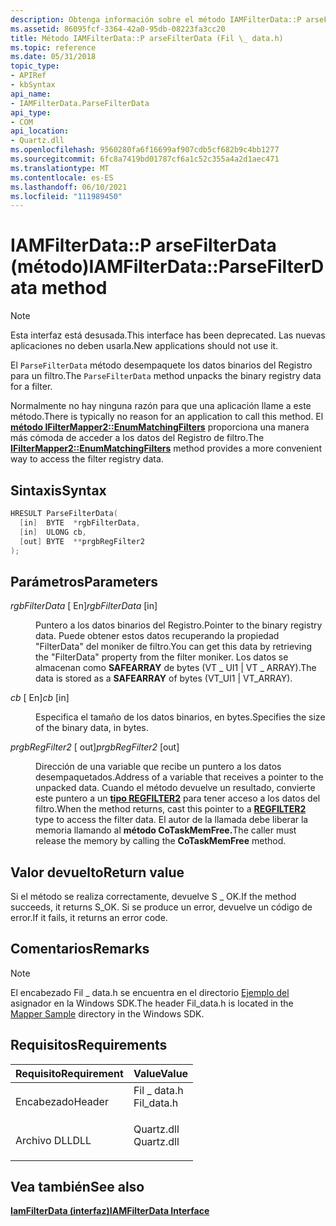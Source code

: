 ```yaml
---
description: Obtenga información sobre el método IAMFilterData::P arseFilterData y desempaquete los datos binarios del Registro para un filtro. Esta interfaz está desusada.
ms.assetid: 86095fcf-3364-42a0-95db-08223fa3cc20
title: Método IAMFilterData::P arseFilterData (Fil \_ data.h)
ms.topic: reference
ms.date: 05/31/2018
topic_type:
- APIRef
- kbSyntax
api_name:
- IAMFilterData.ParseFilterData
api_type:
- COM
api_location:
- Quartz.dll
ms.openlocfilehash: 9560280fa6f16699af907cdb5cf682b9c4bb1277
ms.sourcegitcommit: 6fc8a7419bd01787cf6a1c52c355a4a2d1aec471
ms.translationtype: MT
ms.contentlocale: es-ES
ms.lasthandoff: 06/10/2021
ms.locfileid: "111989450"
---
```

# <a name="iamfilterdataparsefilterdata-method"></a><span data-ttu-id="2b2db-104">IAMFilterData::P arseFilterData (método)</span><span class="sxs-lookup"><span data-stu-id="2b2db-104">IAMFilterData::ParseFilterData method</span></span>

> [!Note]  
> <span data-ttu-id="2b2db-105">Esta interfaz está desusada.</span><span class="sxs-lookup"><span data-stu-id="2b2db-105">This interface has been deprecated.</span></span> <span data-ttu-id="2b2db-106">Las nuevas aplicaciones no deben usarla.</span><span class="sxs-lookup"><span data-stu-id="2b2db-106">New applications should not use it.</span></span>

 

<span data-ttu-id="2b2db-107">El `ParseFilterData` método desempaquete los datos binarios del Registro para un filtro.</span><span class="sxs-lookup"><span data-stu-id="2b2db-107">The `ParseFilterData` method unpacks the binary registry data for a filter.</span></span>

<span data-ttu-id="2b2db-108">Normalmente no hay ninguna razón para que una aplicación llame a este método.</span><span class="sxs-lookup"><span data-stu-id="2b2db-108">There is typically no reason for an application to call this method.</span></span> <span data-ttu-id="2b2db-109">El [**método IFilterMapper2::EnumMatchingFilters**](/windows/desktop/api/Strmif/nf-strmif-ifiltermapper2-enummatchingfilters) proporciona una manera más cómoda de acceder a los datos del Registro de filtro.</span><span class="sxs-lookup"><span data-stu-id="2b2db-109">The [**IFilterMapper2::EnumMatchingFilters**](/windows/desktop/api/Strmif/nf-strmif-ifiltermapper2-enummatchingfilters) method provides a more convenient way to access the filter registry data.</span></span>

## <a name="syntax"></a><span data-ttu-id="2b2db-110">Sintaxis</span><span class="sxs-lookup"><span data-stu-id="2b2db-110">Syntax</span></span>


```C++
HRESULT ParseFilterData(
  [in]  BYTE  *rgbFilterData,
  [in]  ULONG cb,
  [out] BYTE  **prgbRegFilter2
);
```



## <a name="parameters"></a><span data-ttu-id="2b2db-111">Parámetros</span><span class="sxs-lookup"><span data-stu-id="2b2db-111">Parameters</span></span>

<dl> <dt>

<span data-ttu-id="2b2db-112">*rgbFilterData* \[ En\]</span><span class="sxs-lookup"><span data-stu-id="2b2db-112">*rgbFilterData* \[in\]</span></span>
</dt> <dd>

<span data-ttu-id="2b2db-113">Puntero a los datos binarios del Registro.</span><span class="sxs-lookup"><span data-stu-id="2b2db-113">Pointer to the binary registry data.</span></span> <span data-ttu-id="2b2db-114">Puede obtener estos datos recuperando la propiedad "FilterData" del moniker de filtro.</span><span class="sxs-lookup"><span data-stu-id="2b2db-114">You can get this data by retrieving the "FilterData" property from the filter moniker.</span></span> <span data-ttu-id="2b2db-115">Los datos se almacenan como **SAFEARRAY** de bytes (VT \_ UI1 \| VT \_ ARRAY).</span><span class="sxs-lookup"><span data-stu-id="2b2db-115">The data is stored as a **SAFEARRAY** of bytes (VT\_UI1 \| VT\_ARRAY).</span></span>

</dd> <dt>

<span data-ttu-id="2b2db-116">*cb* \[ En\]</span><span class="sxs-lookup"><span data-stu-id="2b2db-116">*cb* \[in\]</span></span>
</dt> <dd>

<span data-ttu-id="2b2db-117">Especifica el tamaño de los datos binarios, en bytes.</span><span class="sxs-lookup"><span data-stu-id="2b2db-117">Specifies the size of the binary data, in bytes.</span></span>

</dd> <dt>

<span data-ttu-id="2b2db-118">*prgbRegFilter2* \[ out\]</span><span class="sxs-lookup"><span data-stu-id="2b2db-118">*prgbRegFilter2* \[out\]</span></span>
</dt> <dd>

<span data-ttu-id="2b2db-119">Dirección de una variable que recibe un puntero a los datos desempaquetados.</span><span class="sxs-lookup"><span data-stu-id="2b2db-119">Address of a variable that receives a pointer to the unpacked data.</span></span> <span data-ttu-id="2b2db-120">Cuando el método devuelve un resultado, convierte este puntero a un [**tipo REGFILTER2**](/windows/desktop/api/strmif/ns-strmif-regfilter2) para tener acceso a los datos del filtro.</span><span class="sxs-lookup"><span data-stu-id="2b2db-120">When the method returns, cast this pointer to a [**REGFILTER2**](/windows/desktop/api/strmif/ns-strmif-regfilter2) type to access the filter data.</span></span> <span data-ttu-id="2b2db-121">El autor de la llamada debe liberar la memoria llamando al **método CoTaskMemFree.**</span><span class="sxs-lookup"><span data-stu-id="2b2db-121">The caller must release the memory by calling the **CoTaskMemFree** method.</span></span>

</dd> </dl>

## <a name="return-value"></a><span data-ttu-id="2b2db-122">Valor devuelto</span><span class="sxs-lookup"><span data-stu-id="2b2db-122">Return value</span></span>

<span data-ttu-id="2b2db-123">Si el método se realiza correctamente, devuelve S \_ OK.</span><span class="sxs-lookup"><span data-stu-id="2b2db-123">If the method succeeds, it returns S\_OK.</span></span> <span data-ttu-id="2b2db-124">Si se produce un error, devuelve un código de error.</span><span class="sxs-lookup"><span data-stu-id="2b2db-124">If it fails, it returns an error code.</span></span>

## <a name="remarks"></a><span data-ttu-id="2b2db-125">Comentarios</span><span class="sxs-lookup"><span data-stu-id="2b2db-125">Remarks</span></span>

> [!Note]  
> <span data-ttu-id="2b2db-126">El encabezado Fil \_ data.h se encuentra en el directorio [Ejemplo del](mapper-sample.md) asignador en la Windows SDK.</span><span class="sxs-lookup"><span data-stu-id="2b2db-126">The header Fil\_data.h is located in the [Mapper Sample](mapper-sample.md) directory in the Windows SDK.</span></span>

 

## <a name="requirements"></a><span data-ttu-id="2b2db-127">Requisitos</span><span class="sxs-lookup"><span data-stu-id="2b2db-127">Requirements</span></span>



| <span data-ttu-id="2b2db-128">Requisito</span><span class="sxs-lookup"><span data-stu-id="2b2db-128">Requirement</span></span> | <span data-ttu-id="2b2db-129">Value</span><span class="sxs-lookup"><span data-stu-id="2b2db-129">Value</span></span> |
|-------------------|----------------------------------------------------------------------------------------|
| <span data-ttu-id="2b2db-130">Encabezado</span><span class="sxs-lookup"><span data-stu-id="2b2db-130">Header</span></span><br/> | <dl> <span data-ttu-id="2b2db-131"><dt>Fil \_ data.h</dt></span><span class="sxs-lookup"><span data-stu-id="2b2db-131"><dt>Fil\_data.h</dt></span></span> </dl> |
| <span data-ttu-id="2b2db-132">Archivo DLL</span><span class="sxs-lookup"><span data-stu-id="2b2db-132">DLL</span></span><br/>    | <dl> <span data-ttu-id="2b2db-133"><dt>Quartz.dll</dt></span><span class="sxs-lookup"><span data-stu-id="2b2db-133"><dt>Quartz.dll</dt></span></span> </dl>  |



## <a name="see-also"></a><span data-ttu-id="2b2db-134">Vea también</span><span class="sxs-lookup"><span data-stu-id="2b2db-134">See also</span></span>

<dl> <dt>

[<span data-ttu-id="2b2db-135">**IamFilterData (interfaz)**</span><span class="sxs-lookup"><span data-stu-id="2b2db-135">**IAMFilterData Interface**</span></span>](iamfilterdata.md)
</dt> </dl>

 

 




